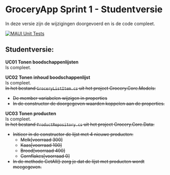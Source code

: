 # GroceryApp Sprint 1 - Studentversie  
In deze versie zijn de wijzigingen doorgevoerd en is de code compleet.  

[![MAUI Unit Tests](https://github.com/Miniontoby/OOSDD_GroceryApp_Sprint1_Studenten/actions/workflows/maui-tests.yml/badge.svg)](https://github.com/Miniontoby/OOSDD_GroceryApp_Sprint1_Studenten/actions/workflows/maui-tests.yml)

## Studentversie:  
**UC01 Tonen boodschappenlijsten**  
Is compleet.  

**UC02 Tonen inhoud boodschappenlijst**  
Is compleet.  
~~In het bestand `GroceryListItem.cs` uit het project Grocery.Core.Models:~~
- ~~De member variabelen wijzigen in properties~~
- ~~In de constructor de doorgegeven waarden koppelen aan de properties.~~

**UC03 Tonen producten**  
Is compleet.  
~~In het bestand `ProductRepository.cs` uit het project Grocery.Core.Data:~~
- ~~Initieer in de constructor de lijst met 4 nieuwe producten:~~
  - ~~Melk[voorraad 300]~~
  - ~~Kaas[voorraad 100]~~
  - ~~Brood[voorraad 400]~~
  - ~~Cornflakes[voorraad 0]~~
- ~~In de methode GetAll() zorg je dat de lijst met producten wordt meegegeven.~~
